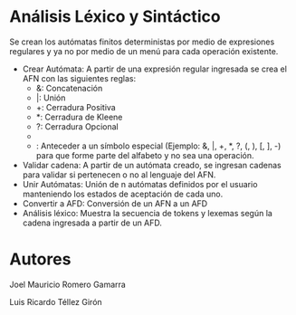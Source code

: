 # Análisis Léxico y Sintáctico

Se crean los autómatas finitos deterministas por medio de expresiones regulares y ya no por medio de un menú para cada operación existente.

- Crear Autómata: A partir de una expresión regular ingresada se crea el AFN con las siguientes reglas:
  - &: Concatenación
  - |: Unión
  - +: Cerradura Positiva
  - *: Cerradura de Kleene
  - ?: Cerradura Opcional
  - [a-z]: Rangos (dentro de corchetes)
  - \: Anteceder a un símbolo especial (Ejemplo: &, |, +, *, ?, (, ), [, ], -) para que forme parte del alfabeto y no sea una operación.
- Validar cadena: A partir de un autómata creado, se ingresan cadenas para validar si pertenecen o no al lenguaje del AFN.
- Unir Autómatas: Unión de n autómatas definidos por el usuario manteniendo los estados de aceptación de cada uno.
- Convertir a AFD: Conversión de un AFN a un AFD
- Análisis léxico: Muestra la secuencia de tokens y lexemas según la cadena ingresada a partir de un AFD.

# Autores

Joel Mauricio Romero Gamarra

Luis Ricardo Téllez Girón

